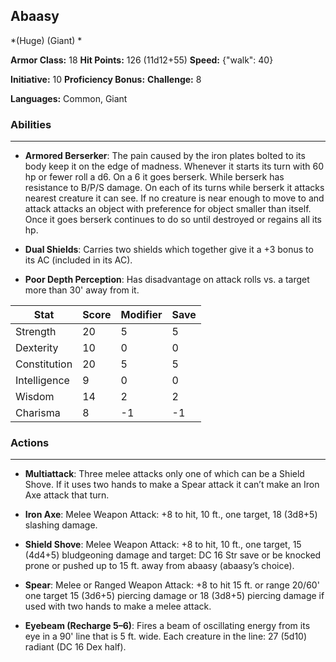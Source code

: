 ## Abaasy
*(Huge) (Giant) *

**Armor Class:** 18
**Hit Points:** 126 (11d12+55)
**Speed:** {"walk": 40}

**Initiative:** 10
**Proficiency Bonus:**
**Challenge:** 8

**Languages:** Common, Giant

### Abilities
 --- 
- **Armored Berserker**: The pain caused by the iron plates bolted to its body keep it on the edge of madness. Whenever it starts its turn with 60 hp or fewer roll a d6. On a 6 it goes berserk. While berserk has resistance to B/P/S damage. On each of its turns while berserk it attacks nearest creature it can see. If no creature is near enough to move to and attack attacks an object with preference for object smaller than itself. Once it goes berserk continues to do so until destroyed or regains all its hp.

- **Dual Shields**: Carries two shields which together give it a +3 bonus to its AC (included in its AC).

- **Poor Depth Perception**: Has disadvantage on attack rolls vs. a target more than 30' away from it.



| Stat | Score | Modifier | Save |
| ---- | ---- | ---- | ---- |
| Strength | 20 | 5 | 5 |
| Dexterity | 10 | 0 | 0 |
| Constitution | 20 | 5 | 5 |
| Intelligence | 9 | 0 | 0 |
| Wisdom | 14 | 2 | 2 |
| Charisma | 8 | -1 | -1 |

### Actions
 --- 
- **Multiattack**: Three melee attacks only one of which can be a Shield Shove. If it uses two hands to make a Spear attack it can’t make an Iron Axe attack that turn.

- **Iron Axe**: Melee Weapon Attack: +8 to hit, 10 ft., one target, 18 (3d8+5) slashing damage.

- **Shield Shove**: Melee Weapon Attack: +8 to hit, 10 ft., one target, 15 (4d4+5) bludgeoning damage and target: DC 16 Str save or be knocked prone or pushed up to 15 ft. away from abaasy (abaasy’s choice).

- **Spear**: Melee or Ranged Weapon Attack: +8 to hit 15 ft. or range 20/60' one target 15 (3d6+5) piercing damage or 18 (3d8+5) piercing damage if used with two hands to make a melee attack.

- **Eyebeam (Recharge 5–6)**: Fires a beam of oscillating energy from its eye in a 90' line that is 5 ft. wide. Each creature in the line: 27 (5d10) radiant (DC 16 Dex half).

